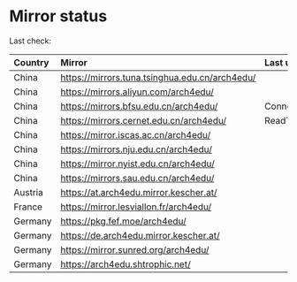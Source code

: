 <script src="./time.js"></script>
# Mirror status
Last check: <script type="text/javascript">localize(1748712003.743972);</script>

|Country|Mirror|Last update|
|:------|:-----|:----------|
|China|https://mirrors.tuna.tsinghua.edu.cn/arch4edu/|<script type="text/javascript">localize(1748673856);</script>|
|China|https://mirrors.aliyun.com/arch4edu/|<script type="text/javascript">localize(1748673856);</script>|
|China|https://mirrors.bfsu.edu.cn/arch4edu/|ConnectionError|
|China|https://mirrors.cernet.edu.cn/arch4edu/|ReadTimeout|
|China|https://mirror.iscas.ac.cn/arch4edu/|<script type="text/javascript">localize(1748673856);</script>|
|China|https://mirrors.nju.edu.cn/arch4edu/|<script type="text/javascript">localize(1748588099);</script>|
|China|https://mirror.nyist.edu.cn/arch4edu/|<script type="text/javascript">localize(1748673856);</script>|
|China|https://mirrors.sau.edu.cn/arch4edu/|<script type="text/javascript">localize(1731653531);</script>|
|Austria|https://at.arch4edu.mirror.kescher.at/|<script type="text/javascript">localize(1748673856);</script>|
|France|https://mirror.lesviallon.fr/arch4edu/|<script type="text/javascript">localize(1748673856);</script>|
|Germany|https://pkg.fef.moe/arch4edu/|<script type="text/javascript">localize(1748673856);</script>|
|Germany|https://de.arch4edu.mirror.kescher.at/|<script type="text/javascript">localize(1748673856);</script>|
|Germany|https://mirror.sunred.org/arch4edu/|<script type="text/javascript">localize(1748673856);</script>|
|Germany|https://arch4edu.shtrophic.net/|<script type="text/javascript">localize(1748630905);</script>|

<script src="./tablefilter/tablefilter.js"></script>
<script src="./table.js"></script>
